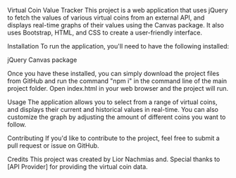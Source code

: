 Virtual Coin Value Tracker
This project is a web application that uses jQuery to fetch the values of various virtual coins from an external API, and displays real-time graphs of their values using the Canvas package. It also uses Bootstrap, HTML, and CSS to create a user-friendly interface.

Installation
To run the application, you'll need to have the following installed:

jQuery
Canvas package

Once you have these installed, you can simply download the project files from GitHub and run the command "npm i" in the command line of the main project folder. Open index.html in your web browser and the project will run.

Usage
The application allows you to select from a range of virtual coins, and displays their current and historical values in real-time. You can also customize the graph by adjusting the amount of different coins you want to follow.

Contributing
If you'd like to contribute to the project, feel free to submit a pull request or issue on GitHub.

Credits
This project was created by Lior Nachmias and. Special thanks to [API Provider] for providing the virtual coin data.